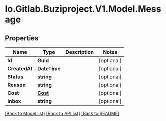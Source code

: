 # Io.Gitlab.Buziproject.V1.Model.Message

## Properties

Name | Type | Description | Notes
------------ | ------------- | ------------- | -------------
**Id** | **Guid** |  | [optional] 
**CreatedAt** | **DateTime** |  | [optional] 
**Status** | **string** |  | [optional] 
**Reason** | **string** |  | [optional] 
**Cost** | [**Cost**](Cost.md) |  | [optional] 
**Inbox** | **string** |  | [optional] 

[[Back to Model list]](../README.md#documentation-for-models) [[Back to API list]](../README.md#documentation-for-api-endpoints) [[Back to README]](../README.md)

